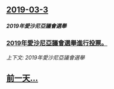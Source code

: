 ## [2019-03-3](/news/2019/03/3/index.md)

##### 2019年愛沙尼亞議會選舉
### [2019年愛沙尼亞議會選舉進行投票。 ](/news/2019/03/3/2019年愛沙尼亞議會選舉進行投票.md)
_上下文: 2019年愛沙尼亞議會選舉_

## [前一天...](/news/2019/03/2/index.md)


